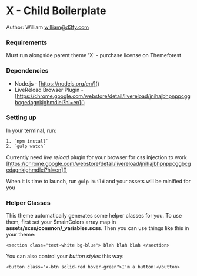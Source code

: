 # X - Child Boilerplate
Author: William <william@d3fy.com>

### Requirements
Must run alongside parent theme 'X' - purchase license on Themeforest

### Dependencies
- Node.js - [https://nodejs.org/en/]()
- LiveReload Browser Plugin - [https://chrome.google.com/webstore/detail/livereload/jnihajbhpnppcggbcgedagnkighmdlei?hl=en]()


### Setting up

In your terminal, run:

	1. `npm install`
	2. `gulp watch`

Currently need *live reload* plugin for your browser for css injection to work [https://chrome.google.com/webstore/detail/livereload/jnihajbhpnppcggbcgedagnkighmdlei?hl=en]()

When it is time to launch, run `gulp build` and your assets will be minified for you

### Helper Classes
This theme automatically generates some helper classes for you. To use them, first set your $mainColors array map in **assets/scss/common/_variables.scss**. Then you can use things like this in your theme:

`<section class="text-white bg-blue"> blah blah blah </section>`

You can also control your *button styles* this way:

`<button class="x-btn solid-red hover-green">I'm a button!</button>`
